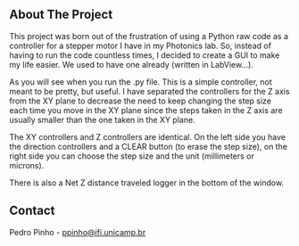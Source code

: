 <!-- ABOUT THE PROJECT -->
## About The Project

This project was born out of the frustration of using a Python raw code as a controller for a stepper motor I have in my Photonics lab. So, instead of having to run the code countless times, I decided to create a GUI to make my life easier. We used to have one already (written in LabView...).

As you will see when you run the .py file. This is a simple controller, not meant to be pretty, but useful. I have separated the controllers for the Z axis from the XY plane to decrease the need to keep changing the step size each time you move in the XY plane since the steps taken in the Z axis are usually smaller than the one taken in the XY plane.

The XY controllers and Z controllers are identical. On the left side you have the direction controllers and a CLEAR button (to erase the step size), on the right side you can choose the step size and the unit (millimeters or microns).

There is also a Net Z distance traveled logger in the bottom of the window.


<!-- CONTACT -->
## Contact

Pedro Pinho - ppinho@ifi.unicamp.br
